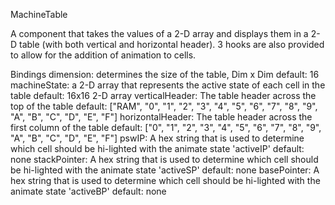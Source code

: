 MachineTable

  A component that takes the values of a 2-D array and displays them in a 2-D
  table (with both vertical and horizontal header). 3 hooks are also provided to
  allow for the addition of animation to cells.

  Bindings
    dimension:  determines the size of the table, Dim x Dim
      default:  16
    machineState: a 2-D array that represents the active state of each cell in
                  the table
      default: 16x16 2-D array
    verticalHeader: The table header across the top of the table
      default: ["RAM", "0", "1", "2", "3", "4", "5", "6", "7", "8", "9", "A", "B", "C", "D", "E", "F"]
    horizontalHeader: The table header across the first column of the table
      default: ["0", "1", "2", "3", "4", "5", "6", "7", "8", "9", "A", "B", "C", "D", "E", "F"]
    pswIP: A hex string that is used to determine which cell should be hi-lighted
           with the animate state 'activeIP'
      default: none
    stackPointer: A hex string that is used to determine which cell should be
                  hi-lighted with the animate state 'activeSP'
      default: none
    basePointer: A hex string that is used to determine which cell should be
                 hi-lighted with the animate state 'activeBP'
      default: none

